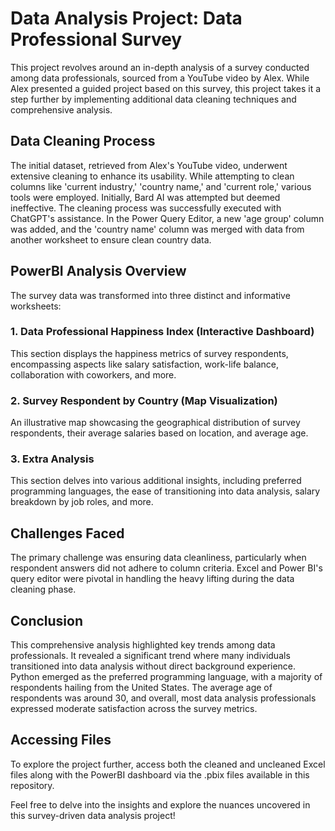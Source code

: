 # Data Analysis Project: Data Professional Survey

This project revolves around an in-depth analysis of a survey conducted among data professionals, sourced from a YouTube video by Alex. While Alex presented a guided project based on this survey, this project takes it a step further by implementing additional data cleaning techniques and comprehensive analysis.

## Data Cleaning Process

The initial dataset, retrieved from Alex's YouTube video, underwent extensive cleaning to enhance its usability. While attempting to clean columns like 'current industry,' 'country name,' and 'current role,' various tools were employed. Initially, Bard AI was attempted but deemed ineffective. The cleaning process was successfully executed with ChatGPT's assistance. In the Power Query Editor, a new 'age group' column was added, and the 'country name' column was merged with data from another worksheet to ensure clean country data.

## PowerBI Analysis Overview

The survey data was transformed into three distinct and informative worksheets:

### 1. Data Professional Happiness Index (Interactive Dashboard)
This section displays the happiness metrics of survey respondents, encompassing aspects like salary satisfaction, work-life balance, collaboration with coworkers, and more.

### 2. Survey Respondent by Country (Map Visualization)
An illustrative map showcasing the geographical distribution of survey respondents, their average salaries based on location, and average age.

### 3. Extra Analysis
This section delves into various additional insights, including preferred programming languages, the ease of transitioning into data analysis, salary breakdown by job roles, and more.

## Challenges Faced

The primary challenge was ensuring data cleanliness, particularly when respondent answers did not adhere to column criteria. Excel and Power BI's query editor were pivotal in handling the heavy lifting during the data cleaning phase.

## Conclusion

This comprehensive analysis highlighted key trends among data professionals. It revealed a significant trend where many individuals transitioned into data analysis without direct background experience. Python emerged as the preferred programming language, with a majority of respondents hailing from the United States. The average age of respondents was around 30, and overall, most data analysis professionals expressed moderate satisfaction across the survey metrics.

## Accessing Files

To explore the project further, access both the cleaned and uncleaned Excel files along with the PowerBI dashboard via the .pbix files available in this repository.

Feel free to delve into the insights and explore the nuances uncovered in this survey-driven data analysis project!
